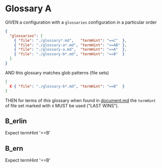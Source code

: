# Glossary A

GIVEN a configuration with a `glossaries` configuration in a particular order

~~~json
{
  "glossaries": [
    { "file": "./glossary*.md",   "termHint": "==C"  },
    { "file": "./glossary-a*.md", "termHint": "==AB" },
    { "file": "./glossary-a.md",  "termHint": "==A"  },
    { "file": "./glossary-b*.md", "termHint": "==B"  }
  ]
}
~~~

AND this glossary matches glob patterns (file sets)

~~~json
[
  X { "file": "./glossary-b*.md", "termHint": "==B"  }
]
~~~

THEN for terms of *this* glossary when found in [document.md](./document.md)
the `termHint` of file set marked with `X` MUST be used ("LAST WINS").

## B_erlin

Expect termHint '==B'

## B_ern

Expect termHint '==B'

